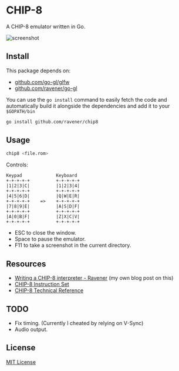 # CHIP-8

A CHIP-8 emulator written in Go.

![screenshot](https://cdn.discordapp.com/attachments/976862121784655933/1097170511051628644/invaders.gif)

## Install

This package depends on:
- [github.com/go-gl/glfw](https://github.com/go-gl/glfw)
- [github.com/ravener/go-gl](https://github.com/ravener/go-gl)

You can use the `go install` command to easily fetch the code and automatically build it alongside the dependencies and add it to your `$GOPATH/bin`
```sh
go install github.com/ravener/chip8
```

## Usage

```sh
chip8 <file.rom>
```

Controls:

```asciidoc
Keypad             Keyboard
+-+-+-+-+          +-+-+-+-+
|1|2|3|C|          |1|2|3|4|
+-+-+-+-+          +-+-+-+-+
|4|5|6|D|          |Q|W|E|R|
+-+-+-+-+    =>    +-+-+-+-+
|7|8|9|E|          |A|S|D|F|
+-+-+-+-+          +-+-+-+-+
|A|0|B|F|          |Z|X|C|V|
+-+-+-+-+          +-+-+-+-+
```

- ESC to close the window.
- Space to pause the emulator.
- F11 to take a screenshot in the current directory.

## Resources

- [Writing a CHIP-8 interpreter - Ravener](https://ravener.vercel.app/posts/writing-a-chip8-interpreter) (my own blog post on this)
- [CHIP-8 Instruction Set](https://github.com/mattmikolay/chip-8/wiki/CHIP%E2%80%908-Instruction-Set)
- [CHIP-8 Technical Reference](https://github.com/mattmikolay/chip-8/wiki/CHIP%E2%80%908-Technical-Reference)

## TODO

- Fix timing. (Currently I cheated by relying on V-Sync)
- Audio output.

## License

[MIT License](LICENSE)
